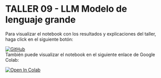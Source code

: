 # TALLER 09 - LLM Modelo de lenguaje grande

Para visualizar el notebook con los resultados y explicaciones del taller, haga click en el siguiente botón:

[![GitHub](https://img.shields.io/badge/github-%23121011.svg?style=for-the-badge&logo=github&logoColor=white)](https://github.com/An6ie02/AREP-TALLER-09/blob/main/AREP-IA.ipynb)\
También puede visualizar el notebook en el siguiente enlace de Google Colab:

[![Open In Colab](https://colab.research.google.com/assets/colab-badge.svg)](https://colab.research.google.com/drive/14OcKxFMeoVRSM1ndhUpkgc0RKN2hOX5q?usp=sharing)